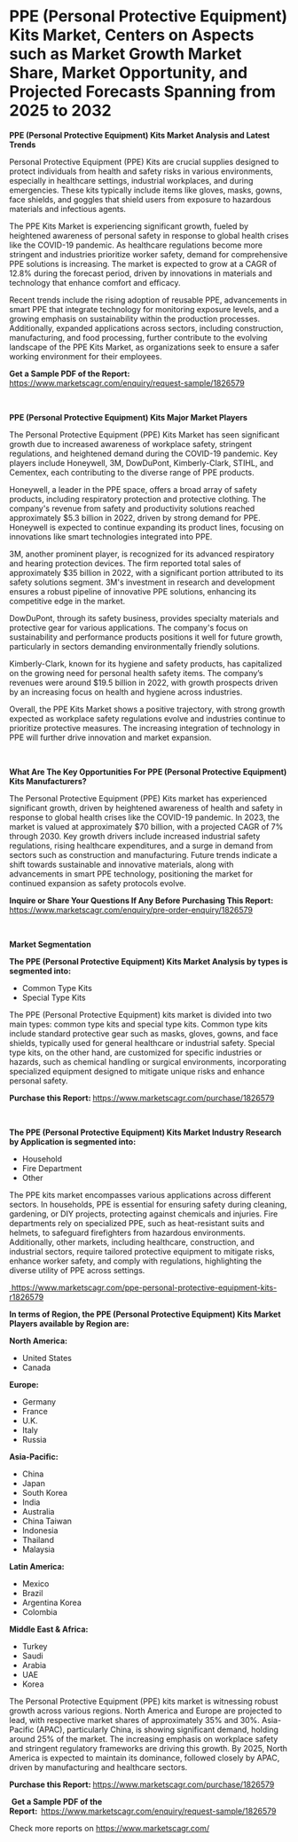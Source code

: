 <p><h1>PPE (Personal Protective Equipment) Kits Market, Centers on Aspects such as Market Growth Market Share, Market Opportunity, and Projected Forecasts Spanning from 2025 to 2032</h1></p><p><strong>PPE (Personal Protective Equipment) Kits Market Analysis and Latest Trends</strong></p>
<p><p>Personal Protective Equipment (PPE) Kits are crucial supplies designed to protect individuals from health and safety risks in various environments, especially in healthcare settings, industrial workplaces, and during emergencies. These kits typically include items like gloves, masks, gowns, face shields, and goggles that shield users from exposure to hazardous materials and infectious agents.</p><p>The PPE Kits Market is experiencing significant growth, fueled by heightened awareness of personal safety in response to global health crises like the COVID-19 pandemic. As healthcare regulations become more stringent and industries prioritize worker safety, demand for comprehensive PPE solutions is increasing. The market is expected to grow at a CAGR of 12.8% during the forecast period, driven by innovations in materials and technology that enhance comfort and efficacy.</p><p>Recent trends include the rising adoption of reusable PPE, advancements in smart PPE that integrate technology for monitoring exposure levels, and a growing emphasis on sustainability within the production processes. Additionally, expanded applications across sectors, including construction, manufacturing, and food processing, further contribute to the evolving landscape of the PPE Kits Market, as organizations seek to ensure a safer working environment for their employees.</p></p>
<p><strong>Get a Sample PDF of the Report:&nbsp;</strong> <a href="https://www.marketscagr.com/enquiry/request-sample/1826579?utm_campaign=3555&utm_medium=2&utm_source=Github&utm_content=ia&utm_term=05042025&utm_id=ppe-personal-protective-equipment-kits">https://www.marketscagr.com/enquiry/request-sample/1826579</a></p>
<p>&nbsp;</p>
<p><strong>PPE (Personal Protective Equipment) Kits Major Market Players</strong></p>
<p><p>The Personal Protective Equipment (PPE) Kits Market has seen significant growth due to increased awareness of workplace safety, stringent regulations, and heightened demand during the COVID-19 pandemic. Key players include Honeywell, 3M, DowDuPont, Kimberly-Clark, STIHL, and Cementex, each contributing to the diverse range of PPE products.</p><p>Honeywell, a leader in the PPE space, offers a broad array of safety products, including respiratory protection and protective clothing. The company's revenue from safety and productivity solutions reached approximately $5.3 billion in 2022, driven by strong demand for PPE. Honeywell is expected to continue expanding its product lines, focusing on innovations like smart technologies integrated into PPE.</p><p>3M, another prominent player, is recognized for its advanced respiratory and hearing protection devices. The firm reported total sales of approximately $35 billion in 2022, with a significant portion attributed to its safety solutions segment. 3M's investment in research and development ensures a robust pipeline of innovative PPE solutions, enhancing its competitive edge in the market.</p><p>DowDuPont, through its safety business, provides specialty materials and protective gear for various applications. The company's focus on sustainability and performance products positions it well for future growth, particularly in sectors demanding environmentally friendly solutions.</p><p>Kimberly-Clark, known for its hygiene and safety products, has capitalized on the growing need for personal health safety items. The company’s revenues were around $19.5 billion in 2022, with growth prospects driven by an increasing focus on health and hygiene across industries.</p><p>Overall, the PPE Kits Market shows a positive trajectory, with strong growth expected as workplace safety regulations evolve and industries continue to prioritize protective measures. The increasing integration of technology in PPE will further drive innovation and market expansion.</p></p>
<p>&nbsp;</p>
<p><strong>What Are The Key Opportunities For PPE (Personal Protective Equipment) Kits Manufacturers?</strong></p>
<p><p>The Personal Protective Equipment (PPE) Kits market has experienced significant growth, driven by heightened awareness of health and safety in response to global health crises like the COVID-19 pandemic. In 2023, the market is valued at approximately $70 billion, with a projected CAGR of 7% through 2030. Key growth drivers include increased industrial safety regulations, rising healthcare expenditures, and a surge in demand from sectors such as construction and manufacturing. Future trends indicate a shift towards sustainable and innovative materials, along with advancements in smart PPE technology, positioning the market for continued expansion as safety protocols evolve.</p></p>
<p><strong>Inquire or Share Your Questions If Any Before Purchasing This Report:</strong> <a href="https://www.marketscagr.com/enquiry/pre-order-enquiry/1826579?utm_campaign=3555&utm_medium=2&utm_source=Github&utm_content=ia&utm_term=05042025&utm_id=ppe-personal-protective-equipment-kits">https://www.marketscagr.com/enquiry/pre-order-enquiry/1826579</a></p>
<p>&nbsp;</p>
<p><strong>Market Segmentation</strong></p>
<p><strong>The PPE (Personal Protective Equipment) Kits Market Analysis by types is segmented into:</strong></p>
<p><ul><li>Common Type Kits</li><li>Special Type Kits</li></ul></p>
<p><p>The PPE (Personal Protective Equipment) kits market is divided into two main types: common type kits and special type kits. Common type kits include standard protective gear such as masks, gloves, gowns, and face shields, typically used for general healthcare or industrial safety. Special type kits, on the other hand, are customized for specific industries or hazards, such as chemical handling or surgical environments, incorporating specialized equipment designed to mitigate unique risks and enhance personal safety.</p></p>
<p><strong>Purchase this Report:&nbsp;</strong><a href="https://www.marketscagr.com/purchase/1826579?utm_campaign=3555&utm_medium=2&utm_source=Github&utm_content=ia&utm_term=05042025&utm_id=ppe-personal-protective-equipment-kits">https://www.marketscagr.com/purchase/1826579</a></p>
<p>&nbsp;</p>
<p><strong>The PPE (Personal Protective Equipment) Kits Market Industry Research by Application is segmented into:</strong></p>
<p><ul><li>Household</li><li>Fire Department</li><li>Other</li></ul></p>
<p><p>The PPE kits market encompasses various applications across different sectors. In households, PPE is essential for ensuring safety during cleaning, gardening, or DIY projects, protecting against chemicals and injuries. Fire departments rely on specialized PPE, such as heat-resistant suits and helmets, to safeguard firefighters from hazardous environments. Additionally, other markets, including healthcare, construction, and industrial sectors, require tailored protective equipment to mitigate risks, enhance worker safety, and comply with regulations, highlighting the diverse utility of PPE across settings.</p></p>
<p><a href="https://www.marketscagr.com/ppe-personal-protective-equipment-kits-r1826579?utm_campaign=3555&utm_medium=2&utm_source=Github&utm_content=ia&utm_term=05042025&utm_id=ppe-personal-protective-equipment-kits">&nbsp;https://www.marketscagr.com/ppe-personal-protective-equipment-kits-r1826579</a></p>
<p><strong>In terms of Region, the PPE (Personal Protective Equipment) Kits Market Players available by Region are:</strong></p>
<p>
    <p> <strong> North America: </strong>
        <ul>
            <li>United States</li>
            <li>Canada</li>
        </ul>
        </p> 
    <p> <strong> Europe: </strong>
        <ul>
            <li>Germany</li>
            <li>France</li>
            <li>U.K.</li>
            <li>Italy</li>
            <li>Russia</li>
        </ul>
        </p> 
    <p> <strong> Asia-Pacific: </strong>
        <ul>
            <li>China</li>
            <li>Japan</li>
            <li>South Korea</li>
            <li>India</li>
            <li>Australia</li>
            <li>China Taiwan</li>
            <li>Indonesia</li>
            <li>Thailand</li>
            <li>Malaysia</li>
        </ul>
        </p> 
    <p> <strong> Latin America: </strong>
        <ul>
            <li>Mexico</li>
            <li>Brazil</li>
            <li>Argentina Korea</li>
            <li>Colombia</li>
        </ul>
        </p> 
    <p> <strong> Middle East & Africa: </strong>
        <ul>
            <li>Turkey</li>
            <li>Saudi</li>
            <li>Arabia</li>
            <li>UAE</li>
            <li>Korea</li>
        </ul>
    </p>
    </p>
<p><p>The Personal Protective Equipment (PPE) kits market is witnessing robust growth across various regions. North America and Europe are projected to lead, with respective market shares of approximately 35% and 30%. Asia-Pacific (APAC), particularly China, is showing significant demand, holding around 25% of the market. The increasing emphasis on workplace safety and stringent regulatory frameworks are driving this growth. By 2025, North America is expected to maintain its dominance, followed closely by APAC, driven by manufacturing and healthcare sectors.</p></p>
<p><strong>Purchase this Report: </strong><a href="https://www.marketscagr.com/purchase/1826579?utm_campaign=3555&utm_medium=2&utm_source=Github&utm_content=ia&utm_term=05042025&utm_id=ppe-personal-protective-equipment-kits">https://www.marketscagr.com/purchase/1826579</a></p>
<p>&nbsp;<strong>Get a Sample PDF of the Report:&nbsp;&nbsp;</strong><a href="https://www.marketscagr.com/enquiry/request-sample/1826579?utm_campaign=3555&utm_medium=2&utm_source=Github&utm_content=ia&utm_term=05042025&utm_id=ppe-personal-protective-equipment-kits">https://www.marketscagr.com/enquiry/request-sample/1826579</a></p>
<p><strong></strong></p>
<p>Check more reports on <a href="https://www.marketscagr.com/?utm_campaign=3555&utm_medium=2&utm_source=Github&utm_content=ia&utm_term=05042025&utm_id=ppe-personal-protective-equipment-kits">https://www.marketscagr.com/</a></p>